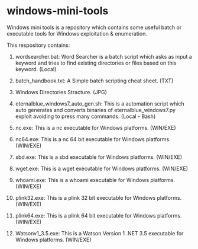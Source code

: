 # windows-mini-tools
Windows mini tools is a repository which contains some useful batch or executable tools for Windows exploitation & enumeration.

This respository contains:

1) wordsearcher.bat: Word Searcher is a batch script which asks as input a keyword and tries to find existing directories or files based on this keyword. (Local)

2) batch_handbook.txt: A Simple batch scripting cheat sheet. (TXT)

3) Windows Directories Stracture. (JPG)

4) eternalblue_windows7_auto_gen.sh: This is a automation script which auto generates and converts binaries of eternalblue_windows7.py exploit avoiding to press many commands. (Local - Bash)

5) nc.exe: This is a nc executable for Windows platforms. (WIN/EXE)

6) nc64.exe: This is a nc 64 bit executable for Windows platforms. (WIN/EXE)

7) sbd.exe: This is a sbd executable for Windows platforms. (WIN/EXE)

8) wget.exe: This is a wget executable for Windows platforms. (WIN/EXE)

9) whoami.exe: This is a whoami executable for Windows platforms. (WIN/EXE)

10) plink32.exe: This is a plink 32 bit executable for Windows platforms. (WIN/EXE)

11) plink64.exe: This is a plink 64 bit executable for Windows platforms. (WIN/EXE)

12) Watsonv1_3.5.exe: This is a Watson Version 1 .NET 3.5 executable for Windows platforms. (WIN/EXE)
